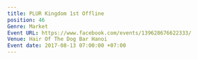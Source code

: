 ```yaml
---
title: PLUR Kingdom 1st Offline
position: 46
Genre: Market
Event URL: https://www.facebook.com/events/139628676622333/
Venue: Hair Of The Dog Bar Hanoi
Event date: 2017-08-13 07:00:00 +07:00
---
```



